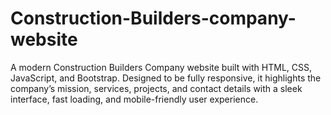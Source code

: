 # Construction-Builders-company-website
A modern Construction Builders Company website built with HTML, CSS, JavaScript, and Bootstrap. Designed to be fully responsive, it highlights the company’s mission, services, projects, and contact details with a sleek interface, fast loading, and mobile-friendly user experience.
